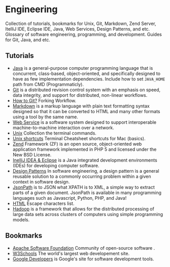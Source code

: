# Engineering

Collection of tutorials, bookmarks for Unix, Git, Markdown, Zend Server, ItelliJ IDE, Eclipse IDE, Java, Web Services, Design Patterns, and etc. Glossary of software engineering, programming, and development. Guides for Git, Java, and etc. 

## Tutorials

- [Java](https://github.com/valerysamovich/engineering/blob/master/docs/java-tutorial.md) is a general-purpose computer programming language that is concurrent, class-based, object-oriented, and specifically designed to have as few implementation dependencies. Include how to set `JAVA_HOME` path from CMD (Programmaticly). 
- [Git](https://github.com/valerysamovich/engineering/blob/master/docs/git.md) is a distributed revision control system with an emphasis on speed, data integrity, and support for distributed, non-linear workflows.
- [How to Git?](https://github.com/valerysamovich/engineering/blob/master/docs/how-to-git.md) Forking Workflow.
- [Markdown](https://github.com/valerysamovich/engineering/blob/master/docs/markdown.md) is a markup language with plain text formatting syntax designed so that it can be converted to HTML and many other formats using a tool by the same name.
- [Web Service](https://github.com/valerysamovich/engineering/blob/master/docs/web-services.md) is a software system designed to support interoperable machine-to-machine interaction over a network.
- [Unix](https://github.com/valerysamovich/engineering/blob/master/docs/unix.md) Collection the terminal commands.
- [Unix shortcuts](https://github.com/0nn0/terminal-mac-cheatsheet/wiki/Terminal-Cheatsheet-for-Mac-(-basics-)) Terminal Cheatsheet shortcuts for Mac (basics).
- [Zend](https://github.com/valerysamovich/engineering/blob/master/docs/zend.md) Framework (ZF) is an open source, object-oriented web application framework implemented in PHP 5 and licensed under the New BSD License.
- [InelliJ IDEA & Eclipse](https://github.com/valerysamovich/engineering/blob/master/docs/eclipse.md)  is a Java integrated development environments (IDEs) for developing computer software.
- [Design Patterns](https://github.com/valerysamovich/engineering/blob/master/docs/design-patterns.md) In software engineering, a design pattern is a general reusable solution to a commonly occurring problem within a given context in software design.
- [JsonPath](https://github.com/valerysamovich/engineering/blob/master/docs/jsonpath.md) is to JSON what XPATH is to XML, a simple way to extract parts of a given document. JsonPath is available in many programming languages such as Javascript, Python, PHP, and Java!
- [HTML](http://dev.w3.org/html5/html-author/charref) Escape characters list.
- [Hadoop](https://hadoop.apache.org/) is a framework that allows for the distributed processing of large data sets across clusters of computers using simple programming models.

## Bookmarks

- [Apache Software Foundation](http://www.apache.org/) Community of open-source software .
- [W3Schools](http://www.w3schools.com/) The world's largest web developement site.
- [Google Developers](https://developers.google.com/) is Google's site for software development tools.




